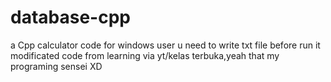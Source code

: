 # database-cpp
a Cpp calculator code
for windows user u need to write txt file before run it
modificated code from learning via yt/kelas terbuka,yeah that my programing sensei XD
